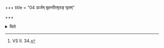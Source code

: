+++
title = "04 ऊर्जम् बृहन्तीरमृतङ् घृतम्"

+++

<details><summary>थिते</summary>

4. With ūrjaṁ bṛhantīḥ....[^1] he pours water (on the line).  

[^1]: VS II. 34.
</details>
